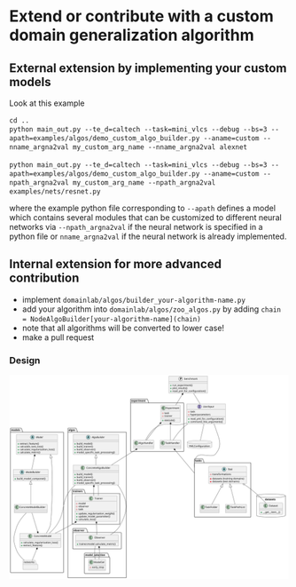# Extend or contribute with a custom domain generalization algorithm

## External extension by implementing your custom models

Look at this example

```shell
cd ..
python main_out.py --te_d=caltech --task=mini_vlcs --debug --bs=3 --apath=examples/algos/demo_custom_algo_builder.py --aname=custom --nname_argna2val my_custom_arg_name --nname_argna2val alexnet

python main_out.py --te_d=caltech --task=mini_vlcs --debug --bs=3 --apath=examples/algos/demo_custom_algo_builder.py --aname=custom --npath_argna2val my_custom_arg_name --npath_argna2val examples/nets/resnet.py
```

where the example python file corresponding to `--apath` defines a model which contains several modules that can be customized to different neural networks via `--npath_argna2val` if the neural network is specified in a python file
or `nname_argna2val` if the neural network is already implemented.

## Internal extension for more advanced contribution
- implement `domainlab/algos/builder_your-algorithm-name.py`
- add your algorithm into `domainlab/algos/zoo_algos.py` by adding `chain = NodeAlgoBuilder[your-algorithm-name](chain)`
- note that all algorithms will be converted to lower case!
- make a pull request


### Design
![Design Diagram](libDG.svg)
